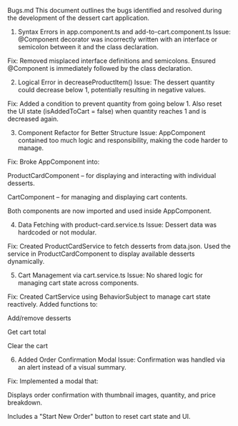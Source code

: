 Bugs.md
This document outlines the bugs identified and resolved during the development of the dessert cart application.

1. Syntax Errors in app.component.ts and add-to-cart.component.ts
Issue: @Component decorator was incorrectly written with an interface or semicolon between it and the class declaration.

Fix: Removed misplaced interface definitions and semicolons. Ensured @Component is immediately followed by the class declaration.

2. Logical Error in decreaseProductItem()
Issue: The dessert quantity could decrease below 1, potentially resulting in negative values.

Fix: Added a condition to prevent quantity from going below 1. Also reset the UI state (isAddedToCart = false) when quantity reaches 1 and is decreased again.

 3. Component Refactor for Better Structure
Issue: AppComponent contained too much logic and responsibility, making the code harder to manage.

Fix: Broke AppComponent into:

ProductCardComponent – for displaying and interacting with individual desserts.

CartComponent – for managing and displaying cart contents.

Both components are now imported and used inside AppComponent.

 4. Data Fetching with product-card.service.ts
Issue: Dessert data was hardcoded or not modular.

Fix: Created ProductCardService to fetch desserts from data.json. Used the service in ProductCardComponent to display available desserts dynamically.

 5. Cart Management via cart.service.ts
Issue: No shared logic for managing cart state across components.

Fix: Created CartService using BehaviorSubject to manage cart state reactively. Added functions to:

Add/remove desserts

Get cart total

Clear the cart

 6. Added Order Confirmation Modal
Issue: Confirmation was handled via an alert instead of a visual summary.

Fix: Implemented a modal that:

Displays order confirmation with thumbnail images, quantity, and price breakdown.

Includes a "Start New Order" button to reset cart state and UI.